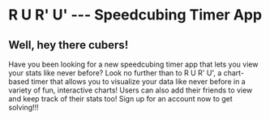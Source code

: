# R U R' U' --- Speedcubing Timer App

## Well, hey there cubers!

Have you been looking for a new speedcubing timer app that 
lets you view your stats like never before? Look no further than to R U R' U', a chart-based timer that allows you to visualize your data like never before in a variety of fun, interactive charts! Users can also add their friends to view and keep track of their stats too! Sign up for an account now to get solving!!!




